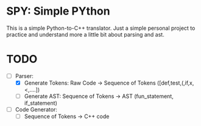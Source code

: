 # SPY: Simple PYthon

This is a simple Python-to-C++ translator. Just a simple personal
project to practice and understand more a little bit about parsing and
ast.

# TODO
- [ ] Parser:
  - [x] Generate Tokens: Raw Code -> Sequence of Tokens ([def,test,(,if,x,<,....])
  - [ ] Generate AST: Sequence of Tokens -> AST (fun_statement, if_statement)
- [ ] Code Generator:
  - [ ] Sequence of Tokens -> C++ code
